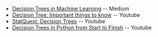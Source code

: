 - [Decision Trees in Machine Learning](https://towardsdatascience.com/decision-trees-in-machine-learning-641b9c4e8052) -- Medium
- [Decision Tree: Important things to know](https://www.youtube.com/watch?v=JcI5E2Ng6r4) -- Youtube
- [StatQuest: Decision Trees](https://www.youtube.com/watch?v=7VeUPuFGJHk) -- Youtube
- [Decision Trees in Python from Start to Finish](https://www.youtube.com/watch?v=q90UDEgYqeI) -- Youtube

